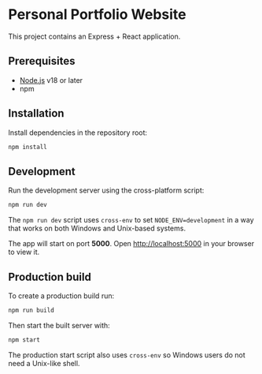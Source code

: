 # Personal Portfolio Website

This project contains an Express + React application.

## Prerequisites

- [Node.js](https://nodejs.org/) v18 or later
- npm

## Installation

Install dependencies in the repository root:

```bash
npm install
```

## Development

Run the development server using the cross-platform script:

```bash
npm run dev
```

The `npm run dev` script uses `cross-env` to set `NODE_ENV=development`
in a way that works on both Windows and Unix-based systems.

The app will start on port **5000**. Open [http://localhost:5000](http://localhost:5000) in your browser to view it.

## Production build

To create a production build run:

```bash
npm run build
```

Then start the built server with:

```bash
npm start
```

The production start script also uses `cross-env` so Windows users do not
need a Unix-like shell.


